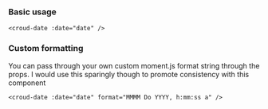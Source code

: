 ### Basic usage

    <croud-date :date="date" />

### Custom formatting
You can pass through your own custom moment.js format string through the props. I would use this sparingly though to promote consistency with this component

    <croud-date :date="date" format="MMMM Do YYYY, h:mm:ss a" />
